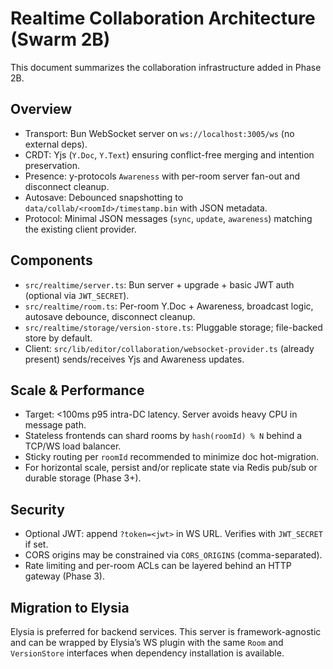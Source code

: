 # Realtime Collaboration Architecture (Swarm 2B)

This document summarizes the collaboration infrastructure added in Phase 2B.

## Overview

- Transport: Bun WebSocket server on `ws://localhost:3005/ws` (no external deps).
- CRDT: Yjs (`Y.Doc`, `Y.Text`) ensuring conflict-free merging and intention preservation.
- Presence: y-protocols `Awareness` with per-room server fan-out and disconnect cleanup.
- Autosave: Debounced snapshotting to `data/collab/<roomId>/timestamp.bin` with JSON metadata.
- Protocol: Minimal JSON messages (`sync`, `update`, `awareness`) matching the existing client provider.

## Components

- `src/realtime/server.ts`: Bun server + upgrade + basic JWT auth (optional via `JWT_SECRET`).
- `src/realtime/room.ts`: Per-room Y.Doc + Awareness, broadcast logic, autosave debounce, disconnect cleanup.
- `src/realtime/storage/version-store.ts`: Pluggable storage; file-backed store by default.
- Client: `src/lib/editor/collaboration/websocket-provider.ts` (already present) sends/receives Yjs and Awareness updates.

## Scale & Performance

- Target: <100ms p95 intra-DC latency. Server avoids heavy CPU in message path.
- Stateless frontends can shard rooms by `hash(roomId) % N` behind a TCP/WS load balancer.
- Sticky routing per `roomId` recommended to minimize doc hot-migration.
- For horizontal scale, persist and/or replicate state via Redis pub/sub or durable storage (Phase 3+).

## Security

- Optional JWT: append `?token=<jwt>` in WS URL. Verifies with `JWT_SECRET` if set.
- CORS origins may be constrained via `CORS_ORIGINS` (comma-separated).
- Rate limiting and per-room ACLs can be layered behind an HTTP gateway (Phase 3).

## Migration to Elysia

Elysia is preferred for backend services. This server is framework-agnostic and can be wrapped by Elysia’s WS plugin with the same `Room` and `VersionStore` interfaces when dependency installation is available.

